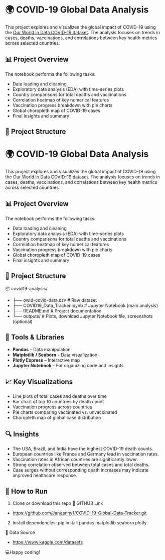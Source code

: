 # 🌍 COVID-19 Global Data Analysis

This project explores and visualizes the global impact of COVID-19 using the [Our World in Data COVID-19 dataset](https://www.kaggle.com/datasets). The analysis focuses on trends in cases, deaths, vaccinations, and correlations between key health metrics across selected countries.

## 📊 Project Overview

The notebook performs the following tasks:

- Data loading and cleaning
- Exploratory data analysis (EDA) with time-series plots
- Country comparisons for total deaths and vaccinations
- Correlation heatmap of key numerical features
- Vaccination progress breakdown with pie charts
- Global choropleth map of COVID-19 cases
- Final insights and summary

## 📁 Project Structure

# 🌍 COVID-19 Global Data Analysis

This project explores and visualizes the global impact of COVID-19 using the [Our World in Data COVID-19 dataset](https://www.kaggle.com/datasets). The analysis focuses on trends in cases, deaths, vaccinations, and correlations between key health metrics across selected countries.

## 📊 Project Overview

The notebook performs the following tasks:

- Data loading and cleaning
- Exploratory data analysis (EDA) with time-series plots
- Country comparisons for total deaths and vaccinations
- Correlation heatmap of key numerical features
- Vaccination progress breakdown with pie charts
- Global choropleth map of COVID-19 cases
- Final insights and summary

## 📁 Project Structure

📦 covid19-analysis/
- ├── owid-covid-data.csv # Raw dataset
- ├── COVID19_Data_Tracker.ipynb # Jupyter Notebook (main analysis)
- ├── README.md # Project documentation
- └── outputs/ # Plots, download Jupyter Notebook file, screenshots (optional)


## 📌 Tools & Libraries

- **Pandas** – Data manipulation
- **Matplotlib / Seaborn** – Data visualization
- **Plotly Express** – Interactive map
- **Jupyter Notebook** – For organizing code and insights

## 📈 Key Visualizations

- Line plots of total cases and deaths over time
- Bar chart of top 10 countries by death count
- Vaccination progress across countries
- Pie charts comparing vaccinated vs. unvaccinated
- Choropleth map of global case distribution

## 🔍 Insights

- The USA, Brazil, and India have the highest COVID-19 death counts.
- European countries like France and Germany lead in vaccination rates.
- Vaccination rates in African countries are significantly lower.
- Strong correlation observed between total cases and total deaths.
- Case surges without corresponding death increases may indicate improved healthcare response.

## 📝 How to Run

1. Clone or download this repo
   🔑 GITHUB Link
- https://github.com/Janeanny1/COVID-19-Global-Data-Tracker.git
2. Install dependencies:
   pip install pandas matplotlib seaborn plotly

📄 Data Source
- https://www.kaggle.com/datasets

💻Happy coding!
